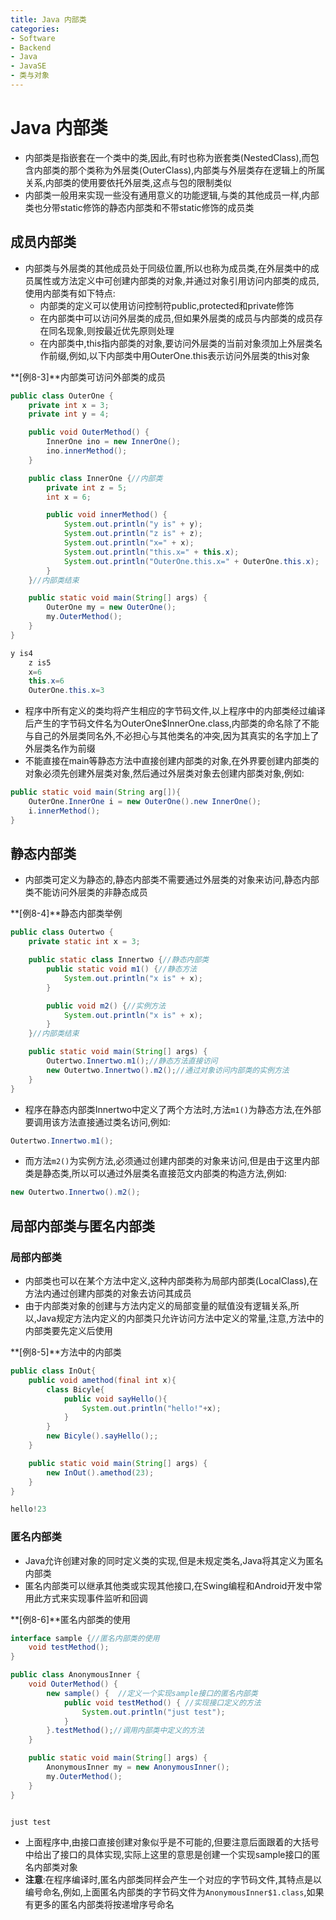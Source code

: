 ```yaml
---
title: Java 内部类
categories:
- Software
- Backend
- Java
- JavaSE
- 类与对象
---
```

# Java 内部类

- 内部类是指嵌套在一个类中的类,因此,有时也称为嵌套类(NestedClass),而包含内部类的那个类称为外层类(OuterClass),内部类与外层类存在逻辑上的所属关系,内部类的使用要依托外层类,这点与包的限制类似
- 内部类一般用来实现一些没有通用意义的功能逻辑,与类的其他成员一样,内部类也分带static修饰的静态内部类和不带static修饰的成员类

## 成员内部类

- 内部类与外层类的其他成员处于同级位置,所以也称为成员类,在外层类中的成员属性或方法定义中可创建内部类的对象,并通过对象引用访问内部类的成员,使用内部类有如下特点:
    - 内部类的定义可以使用访问控制符public,protected和private修饰
    - 在内部类中可以访问外层类的成员,但如果外层类的成员与内部类的成员存在同名现象,则按最近优先原则处理
    - 在内部类中,this指内部类的对象,要访问外层类的当前对象须加上外层类名作前缀,例如,以下内部类中用OuterOne.this表示访问外层类的this对象

**[例8-3]**内部类可访问外部类的成员

```java
public class OuterOne {
    private int x = 3;
    private int y = 4;

    public void OuterMethod() {
        InnerOne ino = new InnerOne();
        ino.innerMethod();
    }

    public class InnerOne {//内部类
        private int z = 5;
        int x = 6;

        public void innerMethod() {
            System.out.println("y is" + y);
            System.out.println("z is" + z);
            System.out.println("x=" + x);
            System.out.println("this.x=" + this.x);
            System.out.println("OuterOne.this.x=" + OuterOne.this.x);
        }
    }//内部类结束

    public static void main(String[] args) {
        OuterOne my = new OuterOne();
        my.OuterMethod();
    }
}

y is4
    z is5
    x=6
    this.x=6
    OuterOne.this.x=3
```

- 程序中所有定义的类均将产生相应的字节码文件,以上程序中的内部类经过编译后产生的字节码文件名为OuterOne\$InnerOne.class,内部类的命名除了不能与自己的外层类同名外,不必担心与其他类名的冲突,因为其真实的名字加上了外层类名作为前缀
- 不能直接在main等静态方法中直接创建内部类的对象,在外界要创建内部类的对象必须先创建外层类对象,然后通过外层类对象去创建内部类对象,例如:

```java
public static void main(String arg[]){
    OuterOne.InnerOne i = new OuterOne().new InnerOne();
    i.innerMethod();
}
```

## 静态内部类

- 内部类可定义为静态的,静态内部类不需要通过外层类的对象来访问,静态内部类不能访问外层类的非静态成员

**[例8-4]**静态内部类举例

```java
public class Outertwo {
    private static int x = 3;

    public static class Innertwo {//静态内部类
        public static void m1() {//静态方法
            System.out.println("x is" + x);
        }

        public void m2() {//实例方法
            System.out.println("x is" + x);
        }
    }//内部类结束

    public static void main(String[] args) {
        Outertwo.Innertwo.m1();//静态方法直接访问
        new Outertwo.Innertwo().m2();//通过对象访问内部类的实例方法
    }
}
```

- 程序在静态内部类Innertwo中定义了两个方法时,方法`m1()`为静态方法,在外部要调用该方法直接通过类名访问,例如:

```java
Outertwo.Innertwo.m1();
```

- 而方法`m2()`为实例方法,必须通过创建内部类的对象来访问,但是由于这里内部类是静态类,所以可以通过外层类名直接范文内部类的构造方法,例如:

```java
new Outertwo.Innertwo().m2();
```

## 局部内部类与匿名内部类

### 局部内部类

- 内部类也可以在某个方法中定义,这种内部类称为局部内部类(LocalClass),在方法内通过创建内部类的对象去访问其成员
- 由于内部类对象的创建与方法内定义的局部变量的赋值没有逻辑关系,所以,Java规定方法内定义的内部类只允许访问方法中定义的常量,注意,方法中的内部类要先定义后使用

**[例8-5]**方法中的内部类

```java
public class InOut{
    public void amethod(final int x){
        class Bicyle{
            public void sayHello(){
                System.out.println("hello!"+x);
            }
        }
        new Bicyle().sayHello();;
    }

    public static void main(String[] args) {
        new InOut().amethod(23);
    }
}

hello!23
```

### 匿名内部类

- Java允许创建对象的同时定义类的实现,但是未规定类名,Java将其定义为匿名内部类
- 匿名内部类可以继承其他类或实现其他接口,在Swing编程和Android开发中常用此方式来实现事件监听和回调

**[例8-6]**匿名内部类的使用

```java
interface sample {//匿名内部类的使用
    void testMethod();
}

public class AnonymousInner {
    void OuterMethod() {
        new sample() {  //定义一个实现sample接口的匿名内部类
            public void testMethod() { //实现接口定义的方法
                System.out.println("just test");
            }
        }.testMethod();//调用内部类中定义的方法
    }

    public static void main(String[] args) {
        AnonymousInner my = new AnonymousInner();
        my.OuterMethod();
    }
}


just test
```

- 上面程序中,由接口直接创建对象似乎是不可能的,但要注意后面跟着的大括号中给出了接口的具体实现,实际上这里的意思是创建一个实现sample接口的匿名内部类对象
- **注意**:在程序编译时,匿名内部类同样会产生一个对应的字节码文件,其特点是以编号命名,例如,上面匿名内部类的字节码文件为`AnonymousInner$1.class`,如果有更多的匿名内部类将按递增序号命名

